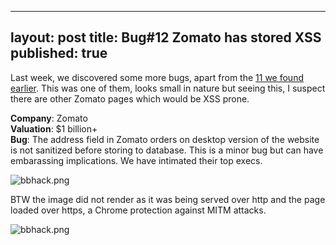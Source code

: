------
layout: post
title: Bug#12 Zomato has stored XSS
published: true
-----

Last week, we discovered some more bugs, apart from the [11 we found earlier](https://medium.com/@fallible/we-discovered-severe-bugs-in-11-startups-worth-3-billion-in-a-week-cf2a856edb94). This was one of them, looks small in nature but seeing this, I suspect there are other Zomato pages which would be XSS prone.

**Company**: Zomato     
**Valuation**: $1 billion+     
**Bug**: The address field in Zomato orders on desktop version of the website is not sanitized before storing to database. This is a minor bug but can have embarassing implications. We have intimated their top execs.

![bbhack.png]({{site.baseurl}}/zomato1.png)

BTW the image did not render as it was being served over http and the page loaded over https, a Chrome protection against MITM attacks.

![bbhack.png]({{site.baseurl}}/zomato2.png)
